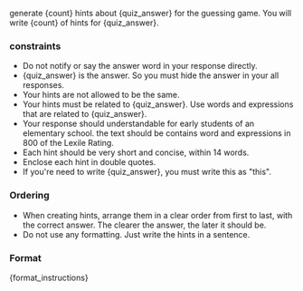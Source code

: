 generate {count} hints about {quiz_answer} for the guessing game. You will write {count} of hints for {quiz_answer}.

### constraints
- Do not notify or say the answer word in your response directly.
- {quiz_answer} is the answer. So you must hide the answer in your all responses. 
- Your hints are not allowed to be the same.
- Your hints must be related to {quiz_answer}. Use words and expressions that are related to {quiz_answer}.
- Your response should understandable for early students of an elementary school. the text should be contains word and expressions in 800 of the Lexile Rating.
- Each hint should be very short and concise, within 14 words.
- Enclose each hint in double quotes.
- If you're need to write {quiz_answer}, you must write this as "this".

### Ordering
- When creating hints, arrange them in a clear order from first to last, with the correct answer. The clearer the answer, the later it should be.
- Do not use any formatting. Just write the hints in a sentence.

### Format
{format_instructions}